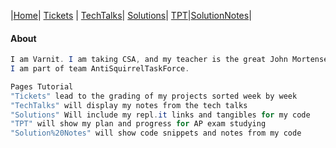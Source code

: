 
|[Home](.)| [Tickets](Tickets) | [TechTalks](TechTalks)| [Solutions](../Solutions)| [TPT](TPT)|[SolutionNotes](SolutionNotes)|

#### About
```java 
I am Varnit. I am taking CSA, and my teacher is the great John Mortensen. 
I am part of team AntiSquirrelTaskForce.
```
```java 
Pages Tutorial
"Tickets" lead to the grading of my projects sorted week by week
"TechTalks" will display my notes from the tech talks
"Solutions" Will include my repl.it links and tangibles for my code
"TPT" will show my plan and progress for AP exam studying
"Solution%20Notes" will show code snippets and notes from my code